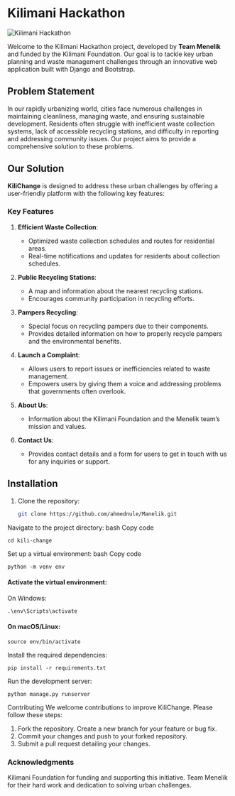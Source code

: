 # Kilimani Hackathon
![Kilimani Hackathon](https://github.com/user-attachments/assets/2442a219-015d-4fde-bcea-72c0b38f143a)

Welcome to the Kilimani Hackathon project, developed by **Team Menelik** and funded by the Kilimani Foundation. Our goal is to tackle key urban planning and waste management challenges through an innovative web application built with Django and Bootstrap.

## Problem Statement
In our rapidly urbanizing world, cities face numerous challenges in maintaining cleanliness, managing waste, and ensuring sustainable development. Residents often struggle with inefficient waste collection systems, lack of accessible recycling stations, and difficulty in reporting and addressing community issues. Our project aims to provide a comprehensive solution to these problems.

## Our Solution
**KiliChange** is designed to address these urban challenges by offering a user-friendly platform with the following key features:

### Key Features

1. **Efficient Waste Collection**:
   - Optimized waste collection schedules and routes for residential areas.
   - Real-time notifications and updates for residents about collection schedules.

2. **Public Recycling Stations**:
   - A map and information about the nearest recycling stations.
   - Encourages community participation in recycling efforts.

3. **Pampers Recycling**:
   - Special focus on recycling pampers due to their components.
   - Provides detailed information on how to properly recycle pampers and the environmental benefits.

4. **Launch a Complaint**:
   - Allows users to report issues or inefficiencies related to waste management.
   - Empowers users by giving them a voice and addressing problems that governments often overlook.

5. **About Us**:
   - Information about the Kilimani Foundation and the Menelik team’s mission and values.

6. **Contact Us**:
   - Provides contact details and a form for users to get in touch with us for any inquiries or support.

## Installation
1. Clone the repository:
   ```bash
   git clone https://github.com/ahmednule/Manelik.git
Navigate to the project directory:
bash
Copy code
```
cd kili-change
```
Set up a virtual environment:
bash
Copy code
```
python -m venv env
```
#### Activate the virtual environment:
On Windows:
```
.\env\Scripts\activate
```
#### On macOS/Linux:
```
source env/bin/activate
```
Install the required dependencies:
```
pip install -r requirements.txt
```
Run the development server:
```
python manage.py runserver
```
Contributing
We welcome contributions to improve KiliChange. Please follow these steps:

1.  Fork the repository.
 Create a new branch for your feature or bug fix.
2. Commit your changes and push to your forked repository.
3. Submit a pull request detailing your changes.

### Acknowledgments
Kilimani Foundation for funding and supporting this initiative.
Team Menelik for their hard work and dedication to solving urban challenges.


